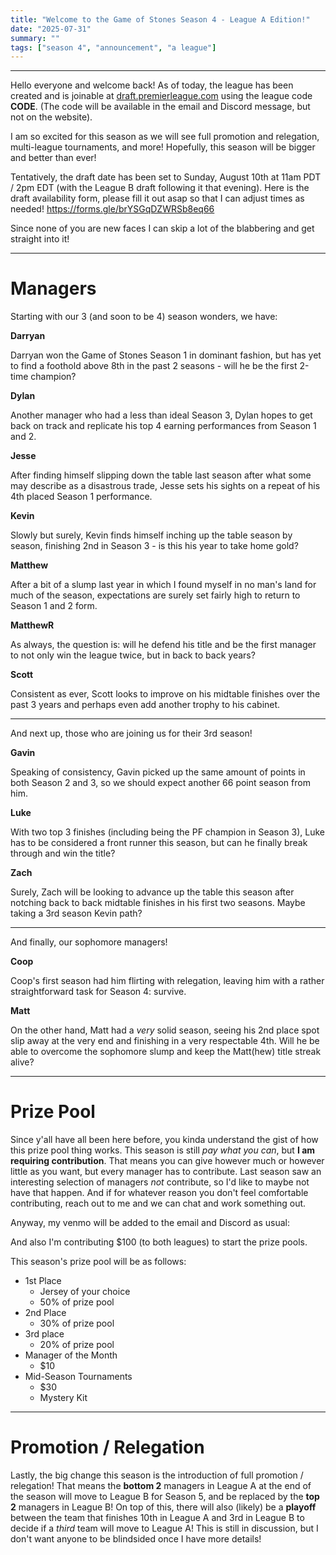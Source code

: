 ```yaml
---
title: "Welcome to the Game of Stones Season 4 - League A Edition!"
date: "2025-07-31"
summary: ""
tags: ["season 4", "announcement", "a league"]
---
```


<style>
img {
  display: block;
  margin-left: auto;
  margin-right: auto;
  border: 1px solid;
}
.center-bold {
    text-align: center;
    font-weight: bold;
}
</style>

<!--
cSpell:ignore Darryan, Rebecca, Copium, gameweek, gameweeks, shoutout, shoutouts, matchups, winstreak
!-->

---

Hello everyone and welcome back! As of today, the league has been created and is joinable at [draft.premierleague.com](https://draft.premierleague.com/) using the league code **CODE**. (The code will be available in the email and Discord message, but not on the website).

I am so excited for this season as we will see full promotion and relegation, multi-league tournaments, and more! Hopefully, this season will be bigger and better than ever!

Tentatively, the draft date has been set to Sunday, August 10th at 11am PDT / 2pm EDT (with the League B draft following it that evening). Here is the draft availability form, please fill it out asap so that I can adjust times as needed! https://forms.gle/brYSGqDZWRSb8eq66

Since none of you are new faces I can skip a lot of the blabbering and get straight into it!

---

# Managers

Starting with our 3 (and soon to be 4) season wonders, we have:

**Darryan**

Darryan won the Game of Stones Season 1 in dominant fashion, but has yet to find a foothold above 8th in the past 2 seasons - will he be the first 2-time champion?

**Dylan**

Another manager who had a less than ideal Season 3, Dylan hopes to get back on track and replicate his top 4 earning performances from Season 1 and 2.

**Jesse**

After finding himself slipping down the table last season after what some may describe as a disastrous trade, Jesse sets his sights on a repeat of his 4th placed Season 1 performance.

**Kevin**

Slowly but surely, Kevin finds himself inching up the table season by season, finishing 2nd in Season 3 - is this his year to take home gold?

**Matthew**

After a bit of a slump last year in which I found myself in no man's land for much of the season, expectations are surely set fairly high to return to Season 1 and 2 form.

**MatthewR**

As always, the question is: will he defend his title and be the first manager to not only win the league twice, but in back to back years?

**Scott**

Consistent as ever, Scott looks to improve on his midtable finishes over the past 3 years and perhaps even add another trophy to his cabinet.

---

And next up, those who are joining us for their 3rd season!

**Gavin**

Speaking of consistency, Gavin picked up the same amount of points in both Season 2 and 3, so we should expect another 66 point season from him.

**Luke**

With two top 3 finishes (including being the PF champion in Season 3), Luke has to be considered a front runner this season, but can he finally break through and win the title?

**Zach**

Surely, Zach will be looking to advance up the table this season after notching back to back midtable finishes in his first two seasons. Maybe taking a 3rd season Kevin path?

---

And finally, our sophomore managers!

**Coop**

Coop's first season had him flirting with relegation, leaving him with a rather straightforward task for Season 4: survive.

**Matt**

On the other hand, Matt had a _very_ solid season, seeing his 2nd place spot slip away at the very end and finishing in a very respectable 4th. Will he be able to overcome the sophomore slump and keep the Matt(hew) title streak alive?

---

# Prize Pool

Since y'all have all been here before, you kinda understand the gist of how this prize pool thing works. This season is still _pay what you can_, but **I am requiring contribution**. That means you can give however much or however little as you want, but every manager has to contribute. Last season saw an interesting selection of managers _not_ contribute, so I'd like to maybe not have that happen. And if for whatever reason you don't feel comfortable contributing, reach out to me and we can chat and work something out.

Anyway, my venmo will be added to the email and Discord as usual:

And also I'm contributing $100 (to both leagues) to start the prize pools.

This season's prize pool will be as follows:

- 1st Place
  - Jersey of your choice
  - 50% of prize pool
- 2nd Place
  - 30% of prize pool
- 3rd place
  - 20% of prize pool
- Manager of the Month
  - $10
- Mid-Season Tournaments
  - $30
  - Mystery Kit

---

# Promotion / Relegation

Lastly, the big change this season is the introduction of full promotion / relegation! That means the **bottom 2** managers in League A at the end of the season will move to League B for Season 5, and be replaced by the **top 2** managers in League B! On top of this, there will also (likely) be a **playoff** between the team that finishes 10th in League A and 3rd in League B to decide if a _third_ team will move to League A! This is still in discussion, but I don't want anyone to be blindsided once I have more details!
